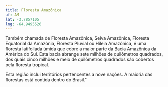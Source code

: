 ```yaml
---
title: Floresta Amazônica
uf: AM
lat: -3.7857105
lng: -64.9495526
---
```


Também chamada de Floresta Amazônica, Selva Amazônica, Floresta Equatorial da Amazônia, Floresta Pluvial ou Hileia Amazônica, é uma floresta latifoliada úmida que cobre a maior parte da Bacia Amazônica da América do Sul. Esta bacia abrange sete milhões de quilômetros quadrados, dos quais cinco milhões e meio de quilômetros quadrados são cobertos pela floresta tropical.

Esta região inclui territórios pertencentes a nove nações. A maioria das florestas está contida dentro do Brasil."